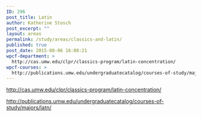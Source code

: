 ```yaml
---
ID: 296
post_title: Latin
author: Katherine Stosch
post_excerpt: ""
layout: areas
permalink: /study/areas/classics-and-latin/
published: true
post_date: 2015-08-06 16:08:21
wpcf-department: >
  http://cas.umw.edu/clpr/classics-program/latin-concentration/
wpcf-courses: >
  http://publications.umw.edu/undergraduatecatalog/courses-of-study/majors/latn/
---
```


<!-- Types Custom Fields: -->

<!-- department -->
http://cas.umw.edu/clpr/classics-program/latin-concentration/
<!-- End department -->

<!-- courses -->
http://publications.umw.edu/undergraduatecatalog/courses-of-study/majors/latn/
<!-- End courses -->

<!-- End Types Custom Fields -->